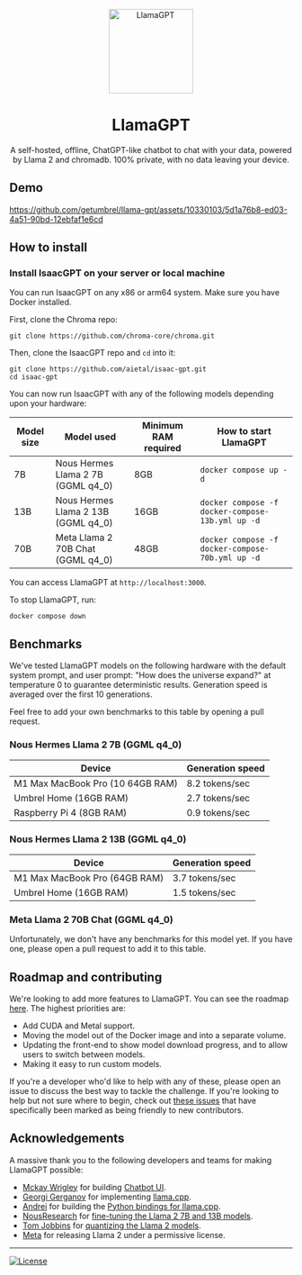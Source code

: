 <p align="center">
  <a href="https://apps.umbrel.com/app/llama-gpt">
    <img width="150" height="150" src="https://i.imgur.com/LI59cui.png" alt="LlamaGPT" width="200" />
  </a>
</p>
<p align="center">
  <h1 align="center">LlamaGPT</h1>
  <p align="center">
    A self-hosted, offline, ChatGPT-like chatbot to chat with your data, powered by Llama 2 and chromadb. 100% private, with no data leaving your device.
    <br />
    <!-- <a href="https://umbrel.com"><strong>umbrel.com »</strong></a>
    <br />
    <br />
    <a href="https://twitter.com/umbrel">
      <img src="https://img.shields.io/twitter/follow/umbrel?style=social" />
    </a>
    <a href="https://t.me/getumbrel">
      <img src="https://img.shields.io/badge/community-chat-%235351FB">
    </a>
    <a href="https://reddit.com/r/getumbrel">
      <img src="https://img.shields.io/reddit/subreddit-subscribers/getumbrel?style=social">
    </a>
    <a href="https://community.umbrel.com">
      <img src="https://img.shields.io/badge/community-forum-%235351FB">
    </a> -->
  </p>
</p>

## Demo

https://github.com/getumbrel/llama-gpt/assets/10330103/5d1a76b8-ed03-4a51-90bd-12ebfaf1e6cd

## How to install

### Install IsaacGPT on your server or local machine

You can run IsaacGPT on any x86 or arm64 system. Make sure you have Docker installed.

First, clone the Chroma repo:

```
git clone https://github.com/chroma-core/chroma.git
```

Then, clone the IsaacGPT repo and `cd` into it:

```
git clone https://github.com/aietal/isaac-gpt.git
cd isaac-gpt
```

You can now run IsaacGPT with any of the following models depending upon your hardware:

| Model size | Model used                          | Minimum RAM required | How to start LlamaGPT                            |
| ---------- | ----------------------------------- | -------------------- | ------------------------------------------------ |
| 7B         | Nous Hermes Llama 2 7B (GGML q4_0)  | 8GB                  | `docker compose up -d`                           |
| 13B        | Nous Hermes Llama 2 13B (GGML q4_0) | 16GB                 | `docker compose -f docker-compose-13b.yml up -d` |
| 70B        | Meta Llama 2 70B Chat (GGML q4_0)   | 48GB                 | `docker compose -f docker-compose-70b.yml up -d` |

You can access LlamaGPT at `http://localhost:3000`.

To stop LlamaGPT, run:

```
docker compose down
```

## Benchmarks

We've tested LlamaGPT models on the following hardware with the default system prompt, and user prompt: "How does the universe expand?" at temperature 0 to guarantee deterministic results. Generation speed is averaged over the first 10 generations.

Feel free to add your own benchmarks to this table by opening a pull request.

### Nous Hermes Llama 2 7B (GGML q4_0)

| Device                           | Generation speed |
| -------------------------------- | ---------------- |
| M1 Max MacBook Pro (10 64GB RAM) | 8.2 tokens/sec   |
| Umbrel Home (16GB RAM)           | 2.7 tokens/sec   |
| Raspberry Pi 4 (8GB RAM)         | 0.9 tokens/sec   |

### Nous Hermes Llama 2 13B (GGML q4_0)

| Device                        | Generation speed |
| ----------------------------- | ---------------- |
| M1 Max MacBook Pro (64GB RAM) | 3.7 tokens/sec   |
| Umbrel Home (16GB RAM)        | 1.5 tokens/sec   |

### Meta Llama 2 70B Chat (GGML q4_0)

Unfortunately, we don't have any benchmarks for this model yet. If you have one, please open a pull request to add it to this table.

## Roadmap and contributing

We're looking to add more features to LlamaGPT. You can see the roadmap [here](https://github.com/getumbrel/llama-gpt/issues/8#issuecomment-1681321145). The highest priorities are:

- Add CUDA and Metal support.
- Moving the model out of the Docker image and into a separate volume.
- Updating the front-end to show model download progress, and to allow users to switch between models.
- Making it easy to run custom models.

If you're a developer who'd like to help with any of these, please open an issue to discuss the best way to tackle the challenge. If you're looking to help but not sure where to begin, check out [these issues](https://github.com/getumbrel/llama-gpt/labels/good%20first%20issue) that have specifically been marked as being friendly to new contributors.

## Acknowledgements

A massive thank you to the following developers and teams for making LlamaGPT possible:

- [Mckay Wrigley](https://github.com/mckaywrigley) for building [Chatbot UI](https://github.com/mckaywrigley).
- [Georgi Gerganov](https://github.com/ggerganov) for implementing [llama.cpp](https://github.com/ggerganov/llama.cpp).
- [Andrei](https://github.com/abetlen) for building the [Python bindings for llama.cpp](https://github.com/abetlen/llama-cpp-python).
- [NousResearch](https://nousresearch.com) for [fine-tuning the Llama 2 7B and 13B models](https://huggingface.co/NousResearch).
- [Tom Jobbins](https://huggingface.co/TheBloke) for [quantizing the Llama 2 models](https://huggingface.co/TheBloke/Nous-Hermes-Llama-2-7B-GGML).
- [Meta](https://ai.meta.com/llama) for releasing Llama 2 under a permissive license.

---

[![License](https://img.shields.io/github/license/getumbrel/llama-gpt?color=%235351FB)](https://github.com/getumbrel/llama-gpt/blob/master/LICENSE.md)

